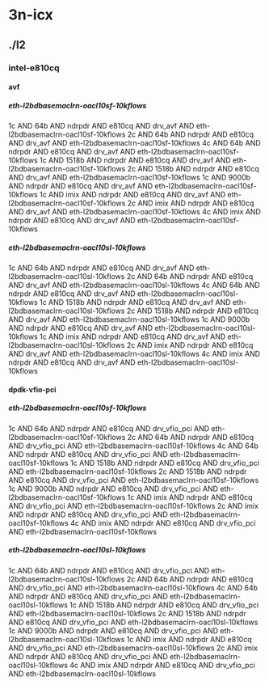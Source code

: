# 3n-icx
## ./l2
### intel-e810cq
#### avf
##### eth-l2bdbasemaclrn-oacl10sf-10kflows
1c AND 64b AND ndrpdr AND e810cq AND drv_avf AND eth-l2bdbasemaclrn-oacl10sf-10kflows
2c AND 64b AND ndrpdr AND e810cq AND drv_avf AND eth-l2bdbasemaclrn-oacl10sf-10kflows
4c AND 64b AND ndrpdr AND e810cq AND drv_avf AND eth-l2bdbasemaclrn-oacl10sf-10kflows
1c AND 1518b AND ndrpdr AND e810cq AND drv_avf AND eth-l2bdbasemaclrn-oacl10sf-10kflows
2c AND 1518b AND ndrpdr AND e810cq AND drv_avf AND eth-l2bdbasemaclrn-oacl10sf-10kflows
1c AND 9000b AND ndrpdr AND e810cq AND drv_avf AND eth-l2bdbasemaclrn-oacl10sf-10kflows
1c AND imix AND ndrpdr AND e810cq AND drv_avf AND eth-l2bdbasemaclrn-oacl10sf-10kflows
2c AND imix AND ndrpdr AND e810cq AND drv_avf AND eth-l2bdbasemaclrn-oacl10sf-10kflows
4c AND imix AND ndrpdr AND e810cq AND drv_avf AND eth-l2bdbasemaclrn-oacl10sf-10kflows
##### eth-l2bdbasemaclrn-oacl10sl-10kflows
1c AND 64b AND ndrpdr AND e810cq AND drv_avf AND eth-l2bdbasemaclrn-oacl10sl-10kflows
2c AND 64b AND ndrpdr AND e810cq AND drv_avf AND eth-l2bdbasemaclrn-oacl10sl-10kflows
4c AND 64b AND ndrpdr AND e810cq AND drv_avf AND eth-l2bdbasemaclrn-oacl10sl-10kflows
1c AND 1518b AND ndrpdr AND e810cq AND drv_avf AND eth-l2bdbasemaclrn-oacl10sl-10kflows
2c AND 1518b AND ndrpdr AND e810cq AND drv_avf AND eth-l2bdbasemaclrn-oacl10sl-10kflows
1c AND 9000b AND ndrpdr AND e810cq AND drv_avf AND eth-l2bdbasemaclrn-oacl10sl-10kflows
1c AND imix AND ndrpdr AND e810cq AND drv_avf AND eth-l2bdbasemaclrn-oacl10sl-10kflows
2c AND imix AND ndrpdr AND e810cq AND drv_avf AND eth-l2bdbasemaclrn-oacl10sl-10kflows
4c AND imix AND ndrpdr AND e810cq AND drv_avf AND eth-l2bdbasemaclrn-oacl10sl-10kflows
#### dpdk-vfio-pci
##### eth-l2bdbasemaclrn-oacl10sf-10kflows
1c AND 64b AND ndrpdr AND e810cq AND drv_vfio_pci AND eth-l2bdbasemaclrn-oacl10sf-10kflows
2c AND 64b AND ndrpdr AND e810cq AND drv_vfio_pci AND eth-l2bdbasemaclrn-oacl10sf-10kflows
4c AND 64b AND ndrpdr AND e810cq AND drv_vfio_pci AND eth-l2bdbasemaclrn-oacl10sf-10kflows
1c AND 1518b AND ndrpdr AND e810cq AND drv_vfio_pci AND eth-l2bdbasemaclrn-oacl10sf-10kflows
2c AND 1518b AND ndrpdr AND e810cq AND drv_vfio_pci AND eth-l2bdbasemaclrn-oacl10sf-10kflows
1c AND 9000b AND ndrpdr AND e810cq AND drv_vfio_pci AND eth-l2bdbasemaclrn-oacl10sf-10kflows
1c AND imix AND ndrpdr AND e810cq AND drv_vfio_pci AND eth-l2bdbasemaclrn-oacl10sf-10kflows
2c AND imix AND ndrpdr AND e810cq AND drv_vfio_pci AND eth-l2bdbasemaclrn-oacl10sf-10kflows
4c AND imix AND ndrpdr AND e810cq AND drv_vfio_pci AND eth-l2bdbasemaclrn-oacl10sf-10kflows
##### eth-l2bdbasemaclrn-oacl10sl-10kflows
1c AND 64b AND ndrpdr AND e810cq AND drv_vfio_pci AND eth-l2bdbasemaclrn-oacl10sl-10kflows
2c AND 64b AND ndrpdr AND e810cq AND drv_vfio_pci AND eth-l2bdbasemaclrn-oacl10sl-10kflows
4c AND 64b AND ndrpdr AND e810cq AND drv_vfio_pci AND eth-l2bdbasemaclrn-oacl10sl-10kflows
1c AND 1518b AND ndrpdr AND e810cq AND drv_vfio_pci AND eth-l2bdbasemaclrn-oacl10sl-10kflows
2c AND 1518b AND ndrpdr AND e810cq AND drv_vfio_pci AND eth-l2bdbasemaclrn-oacl10sl-10kflows
1c AND 9000b AND ndrpdr AND e810cq AND drv_vfio_pci AND eth-l2bdbasemaclrn-oacl10sl-10kflows
1c AND imix AND ndrpdr AND e810cq AND drv_vfio_pci AND eth-l2bdbasemaclrn-oacl10sl-10kflows
2c AND imix AND ndrpdr AND e810cq AND drv_vfio_pci AND eth-l2bdbasemaclrn-oacl10sl-10kflows
4c AND imix AND ndrpdr AND e810cq AND drv_vfio_pci AND eth-l2bdbasemaclrn-oacl10sl-10kflows
